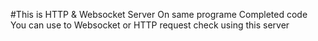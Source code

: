 #This is HTTP & Websocket Server On same programe Completed code
You can use to Websocket or HTTP request check using this server 
